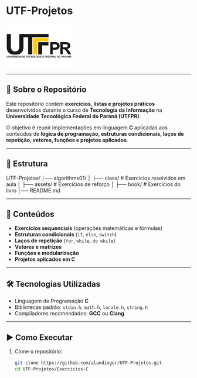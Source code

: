 # UTF-Projetos
  <img src="assets/utfpr-logo.png" alt="Logotipo UTFPR" height="120">
</p>

---
 
## 📖 Sobre o Repositório  

Este repositório contém **exercícios, listas e projetos práticos** desenvolvidos durante o curso de **Tecnologia da Informação** na **Universidade Tecnológica Federal do Paraná (UTFPR)**.  

O objetivo é reunir implementações em linguagem **C** aplicadas aos conteúdos de **lógica de programação, estruturas condicionais, laços de repetição, vetores, funções e projetos aplicados**.  

---

## 📂 Estrutura  

UTF-Projetos/
│── algorithms01/
│   ├── class/     # Exercícios resolvidos em aula
│   ├── assets/    # Exercícios de reforço
│   ├── book/      # Exercícios do livro
│── README.md



---

## 📘 Conteúdos  

- **Exercícios sequenciais** (operações matemáticas e fórmulas)  
- **Estruturas condicionais** (`if`, `else`, `switch`)  
- **Laços de repetição** (`for`, `while`, `do while`)  
- **Vetores e matrizes**  
- **Funções e modularização**  
- **Projetos aplicados em C**  

---

## 🛠️ Tecnologias Utilizadas  

- Linguagem de Programação **C**  
- Bibliotecas padrão: `stdio.h`, `math.h`, `locale.h`, `string.h`  
- Compiladores recomendados: **GCC** ou **Clang**  

---

## ▶️ Como Executar  

1. Clone o repositório:  
   ```bash
   git clone https://github.com/alandiogor/UTF-Projetos.git
   cd UTF-Projetos/Exercicios-C
